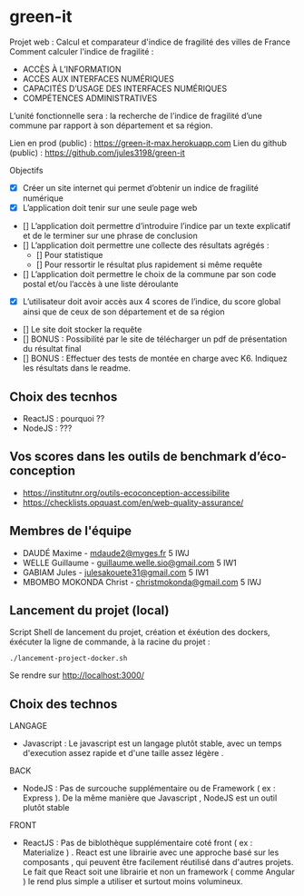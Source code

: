 # green-it

Projet web : Calcul et comparateur d'indice de fragilité des villes de France \
Comment calculer l'indice de fragilité :
- ACCÈS À L’INFORMATION
- ACCÈS AUX INTERFACES NUMÉRIQUES
- CAPACITÉS D’USAGE DES INTERFACES NUMÉRIQUES
- COMPÉTENCES ADMINISTRATIVES

L’unité fonctionnelle sera : la recherche de l’indice de fragilité d’une commune par rapport à son département et sa
région.

Lien en prod (public) : https://green-it-max.herokuapp.com
Lien du github (public) : https://github.com/jules3198/green-it 

Objectifs
- [x] Créer un site internet qui permet d’obtenir un indice de fragilité numérique
- [x] L’application doit tenir sur une seule page web
- [] L’application doit permettre d’introduire l’indice par un texte explicatif et de le terminer sur une phrase de
conclusion
- [] L’application doit permettre une collecte des résultats agrégés :
    -  [] Pour statistique
    - [] Pour ressortir le résultat plus rapidement si même requête
- [] L’application doit permettre le choix de la commune par son code postal et/ou l’accès à une liste déroulante
- [x] L’utilisateur doit avoir accès aux 4 scores de l’indice, du score global ainsi que de ceux de son département et de
sa région
- [] Le site doit stocker la requête
- [] BONUS : Possibilité par le site de télécharger un pdf de présentation du résultat final
- [] BONUS : Effectuer des tests de montée en charge avec K6. Indiquez les résultats dans le readme.

## Choix des tecnhos
- ReactJS : pourquoi ??
- NodeJS : ???

## Vos scores dans les outils de benchmark d’éco-conception
- https://institutnr.org/outils-ecoconception-accessibilite 
- https://checklists.opquast.com/en/web-quality-assurance/


## Membres de l'équipe
- DAUDÉ Maxime - mdaude2@myges.fr 5 IWJ
- WELLE Guillaume - guillaume.welle.sio@gmail.com 5 IW1
- GABIAM Jules - julesakouete31@gmail.com 5 IW1
- MBOMBO MOKONDA Christ - christmokonda@gmail.com 5 IWJ

## Lancement du projet (local)
Script Shell de lancement du projet, création et éxéution des dockers, éxécuter la ligne de commande, à la racine du projet :
```
./lancement-project-docker.sh
```
Se rendre sur <http://localhost:3000/>

## Choix des technos

LANGAGE 
- Javascript : Le javascript est un langage plutôt stable, avec un temps d'execution assez rapide et d'une taille assez légère .

BACK
- NodeJS : 
  Pas de surcouche supplémentaire ou de Framework ( ex : Express ). 
  De la même manière que Javascript , NodeJS est un outil plutôt stable

FRONT
-  ReactJS : 
Pas de biblothèque supplémentaire coté front ( ex : Materialize ) . React est une librairie avec une approche basé sur les composants , 
   qui peuvent être facilement réutilisé dans d'autres projets.
   Le fait que React soit une librairie et non un framework ( comme Angular ) le rend plus simple a utiliser et surtout moins volumineux.
  
